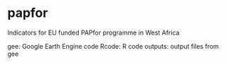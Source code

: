 # papfor
Indicators for EU funded PAPfor programme in West Africa

gee: Google Earth Engine code
Rcode: R code
outputs: output files from gee
